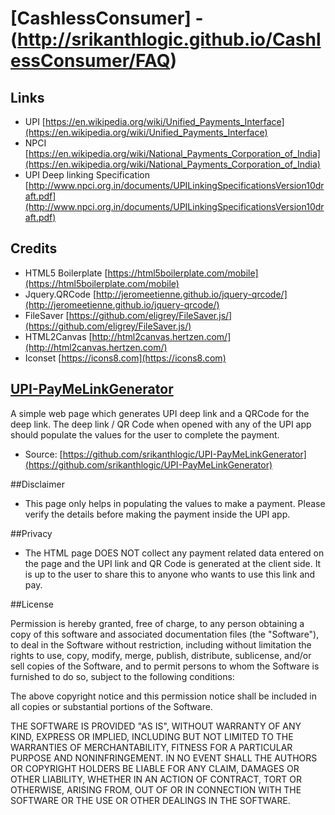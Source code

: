 # [CashlessConsumer] - (http://srikanthlogic.github.io/CashlessConsumer/FAQ)

## Links
* UPI [https://en.wikipedia.org/wiki/Unified_Payments_Interface](https://en.wikipedia.org/wiki/Unified_Payments_Interface)
* NPCI [https://en.wikipedia.org/wiki/National_Payments_Corporation_of_India](https://en.wikipedia.org/wiki/National_Payments_Corporation_of_India)
* UPI Deep linking Specification [http://www.npci.org.in/documents/UPILinkingSpecificationsVersion10draft.pdf](http://www.npci.org.in/documents/UPILinkingSpecificationsVersion10draft.pdf)

## Credits
* HTML5 Boilerplate [https://html5boilerplate.com/mobile](https://html5boilerplate.com/mobile)
* Jquery.QRCode [http://jeromeetienne.github.io/jquery-qrcode/](http://jeromeetienne.github.io/jquery-qrcode/)
* FileSaver [https://github.com/eligrey/FileSaver.js/](https://github.com/eligrey/FileSaver.js/)
* HTML2Canvas [http://html2canvas.hertzen.com/](http://html2canvas.hertzen.com/)
* Iconset [https://icons8.com](https://icons8.com)

## [UPI-PayMeLinkGenerator](http://github.com/srikanthlogic/UPI-PayMeLinkGenerator)

A simple web page which generates UPI deep link and a QRCode for the deep link. The deep link / QR Code when opened with any of the UPI app should populate the values for the user to complete the payment.

* Source: [https://github.com/srikanthlogic/UPI-PayMeLinkGenerator](https://github.com/srikanthlogic/UPI-PayMeLinkGenerator)

##Disclaimer
* This page only helps in populating the values to make a payment. Please verify the details before making the payment inside the UPI app.

##Privacy
* The HTML page DOES NOT collect any payment related data entered on the page and the UPI link and QR Code is generated at the client side. It is up to the user to share this to anyone who wants to use this link and pay.

##License

Permission is hereby granted, free of charge, to any person obtaining a copy of
this software and associated documentation files (the "Software"), to deal in
the Software without restriction, including without limitation the rights to
use, copy, modify, merge, publish, distribute, sublicense, and/or sell copies
of the Software, and to permit persons to whom the Software is furnished to do
so, subject to the following conditions:

The above copyright notice and this permission notice shall be included in all
copies or substantial portions of the Software.

THE SOFTWARE IS PROVIDED "AS IS", WITHOUT WARRANTY OF ANY KIND, EXPRESS OR
IMPLIED, INCLUDING BUT NOT LIMITED TO THE WARRANTIES OF MERCHANTABILITY,
FITNESS FOR A PARTICULAR PURPOSE AND NONINFRINGEMENT. IN NO EVENT SHALL THE
AUTHORS OR COPYRIGHT HOLDERS BE LIABLE FOR ANY CLAIM, DAMAGES OR OTHER
LIABILITY, WHETHER IN AN ACTION OF CONTRACT, TORT OR OTHERWISE, ARISING FROM,
OUT OF OR IN CONNECTION WITH THE SOFTWARE OR THE USE OR OTHER DEALINGS IN THE
SOFTWARE.
